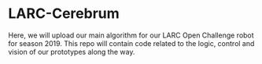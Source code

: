 # LARC-Cerebrum
Here, we will upload our main algorithm for our LARC Open Challenge robot for season 2019. This repo will contain code related to the logic, control and vision of our prototypes along the way.
